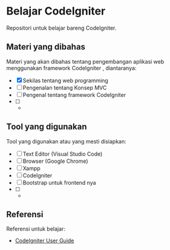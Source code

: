 # Belajar CodeIgniter
Repositori untuk belajar bareng CodeIgniter.

## Materi yang dibahas
Materi yang akan dibahas tentang pengembangan aplikasi web menggunakan framework CodeIgniter , diantaranya:
- [X] Sekilas tentang web programming
- [ ] Pengenalan tentang Konsep MVC
- [ ] Pengenal tentang framework CodeIgniter
- [ ] -


## Tool yang digunakan
Tool yang digunakan atau yang mesti disiapkan:
- [ ] Text Editor (Visual Studio Code)
- [ ] Browser (Google Chrome)
- [ ] Xampp
- [ ] CodeIgniter
- [ ] Bootstrap untuk frontend nya
- [ ] -

## Referensi
Referensi untuk belajar:
- [CodeIgniter User Guide](https://codeigniter.com/user_guide/index.html)